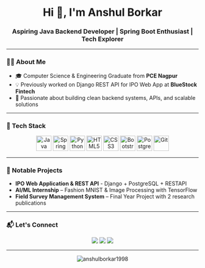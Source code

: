 <!-- Profile Header -->
<h1 align="center">Hi 👋, I'm Anshul Borkar</h1>
<h3 align="center">Aspiring Java Backend Developer | Spring Boot Enthusiast | Tech Explorer</h3>



---

### 👨‍💻 About Me
- 🎓 Computer Science & Engineering Graduate from **PCE Nagpur**
- 💡 Previously worked on Django REST API for IPO Web App at **BlueStock Fintech**
- 📌 Passionate about building clean backend systems, APIs, and scalable solutions

---

### 🔧 Tech Stack

<p align="center">
  <img src="https://cdn.jsdelivr.net/gh/devicons/devicon/icons/java/java-original.svg" alt="Java" width="40" height="40" />
  <img src="https://cdn.jsdelivr.net/gh/devicons/devicon/icons/spring/spring-original.svg" alt="Spring Boot" width="40" height="40" />
  <img src="https://cdn.jsdelivr.net/gh/devicons/devicon/icons/python/python-original.svg" alt="Python" width="40" height="40" />
  <img src="https://cdn.jsdelivr.net/gh/devicons/devicon/icons/html5/html5-original.svg" alt="HTML5" width="40" height="40" />
  <img src="https://cdn.jsdelivr.net/gh/devicons/devicon/icons/css3/css3-original.svg" alt="CSS3" width="40" height="40" />
  <img src="https://cdn.jsdelivr.net/gh/devicons/devicon/icons/bootstrap/bootstrap-original.svg" alt="Bootstrap" width="40" height="40" />
  <img src="https://cdn.jsdelivr.net/gh/devicons/devicon/icons/postgresql/postgresql-original.svg" alt="PostgreSQL" width="40" height="40" />
  <img src="https://cdn.jsdelivr.net/gh/devicons/devicon/icons/git/git-original.svg" alt="Git" width="40" height="40" />
</p>

---

### 📌 Notable Projects
- **IPO Web Application & REST API** - Django + PostgreSQL + RESTAPI
- **AI/ML Internship** – Fashion MNIST & Image Processing with TensorFlow
- **Field Survey Management System** – Final Year Project with 2 research publications

---


### 📬 Let's Connect

<p align="center">
  <a href="mailto:anshulrborkar@gmail.com"><img src="https://img.shields.io/badge/Email-D14836?style=for-the-badge&logo=gmail&logoColor=white"/></a>
  <a href="https://linkedin.com/in/anshul-borkar"><img src="https://img.shields.io/badge/LinkedIn-0077B5?style=for-the-badge&logo=linkedin&logoColor=white"/></a>
  <a href="https://github.com/anshulborkar1998"><img src="https://img.shields.io/badge/GitHub-181717?style=for-the-badge&logo=github&logoColor=white"/></a>
</p>

---

<p align="center">
  <img src="https://komarev.com/ghpvc/?username=anshulborkar1998&label=Profile%20views&color=0e75b6&style=flat" alt="anshulborkar1998" />
</p>
